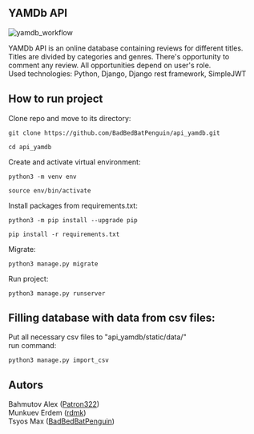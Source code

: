 ## YAMDb API
![yamdb_workflow](https://github.com/BadBedBatPenguin/yamdb_final/actions/workflows/yamdb_workflow.yml/badge.svg)

YAMDb API is an online database containing reviews for different titles. Titles are divided by categories and genres. There's opportunity to comment any review. All opportunities depend on user's role. \
Used technologies: Python, Django, Django rest framework, SimpleJWT

## How to run project

Clone repo and move to its directory:

```Shell
git clone https://github.com/BadBedBatPenguin/api_yamdb.git
```

```Shell
cd api_yamdb
```

Create and activate virtual environment:

```Shell
python3 -m venv env
```

```Shell
source env/bin/activate
```

Install packages from requirements.txt:

```Shell
python3 -m pip install --upgrade pip
```

```Shell
pip install -r requirements.txt
```

Migrate:

```Shell
python3 manage.py migrate
```

Run project:

```Shell
python3 manage.py runserver
```

## Filling database with data from csv files:
Put all necessary csv files to "api_yamdb/static/data/" \
run command:

```Shell
python3 manage.py import_csv
```

## Autors

Bahmutov Alex ([Patron322](https://github.com/Patron322)) \
Munkuev Erdem ([rdmk](https://github.com/rdmk)) \
Tsyos Max ([BadBedBatPenguin](https://github.com/BadBedBatPenguin))

